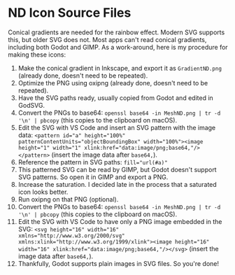# ND Icon Source Files

Conical gradients are needed for the rainbow effect. Modern SVG supports this, but older SVG does not. Most apps can't read conical gradients, including both Godot and GIMP. As a work-around, here is my procedure for making these icons:

1. Make the conical gradient in Inkscape, and export it as `GradientND.png` (already done, doesn't need to be repeated).
2. Optimize the PNG using oxipng (already done, doesn't need to be repeated).
3. Have the SVG paths ready, usually copied from Godot and edited in GodSVG.
4. Convert the PNGs to base64: `openssl base64 -in MeshND.png | tr -d '\n' | pbcopy` (this copies to the clipboard on macOS).
5. Edit the SVG with VS Code and insert an SVG pattern with the image data: `<pattern id="a" height="100%" patternContentUnits="objectBoundingBox" width="100%"><image height="1" width="1" xlink:href="data:image/png;base64,"/></pattern>` (insert the image data after `base64,`).
6. Reference the pattern in SVG paths: `fill="url(#a)"`
7. This patterned SVG can be read by GIMP, but Godot doesn't support SVG patterns. So open it in GIMP and export a PNG.
8. Increase the saturation. I decided late in the process that a saturated icon looks better.
9. Run oxipng on that PNG (optional).
10. Convert the PNGs to base64: `openssl base64 -in MeshND.png | tr -d '\n' | pbcopy` (this copies to the clipboard on macOS).
11. Edit the SVG with VS Code to have only a PNG image embedded in the SVG: `<svg height="16" width="16" xmlns="http://www.w3.org/2000/svg" xmlns:xlink="http://www.w3.org/1999/xlink"><image height="16" width="16" xlink:href="data:image/png;base64,"/></svg>` (insert the image data after `base64,`).
12. Thankfully, Godot supports plain images in SVG files. So you're done!
